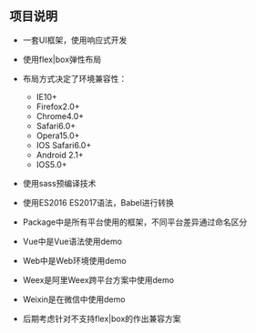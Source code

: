 ## 项目说明
* 一套UI框架，使用响应式开发
* 使用flex|box弹性布局
* 布局方式决定了环境兼容性：
    * IE10+ 
    * Firefox2.0+ 
    * Chrome4.0+ 
    * Safari6.0+ 
    * Opera15.0+ 
    * IOS Safari6.0+ 
    * Android 2.1+ 
    * IOS5.0+
* 使用sass预编译技术
* 使用ES2016 ES2017语法，Babel进行转换
* Package中是所有平台使用的框架，不同平台差异通过命名区分
* Vue中是Vue语法使用demo
* Web中是Web环境使用demo
* Weex是阿里Weex跨平台方案中使用demo
* Weixin是在微信中使用demo


* 后期考虑针对不支持flex|box的作出兼容方案